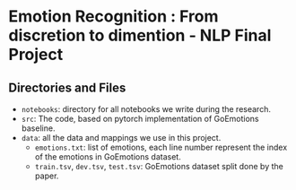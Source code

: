 # Emotion Recognition : From discretion to dimention - NLP Final Project

## Directories and Files
- `notebooks`: directory for all notebooks we write during the research.
- `src`: The code, based on pytorch implementation of GoEmotions baseline.
- `data`: all the data and mappings we use in this project.
  - `emotions.txt`: list of emotions, each line number represent the index of the emotions in GoEmotions dataset.
  - `train.tsv`, `dev.tsv`, `test.tsv`: GoEmotions dataset split done by the paper. 